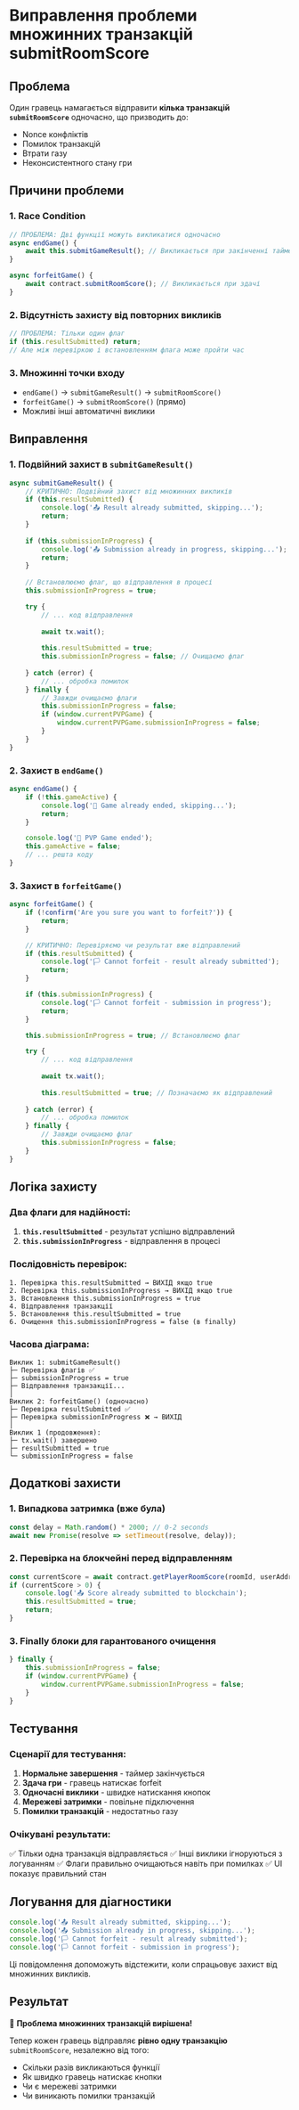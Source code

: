 # Виправлення проблеми множинних транзакцій submitRoomScore

## Проблема

Один гравець намагається відправити **кілька транзакцій `submitRoomScore`** одночасно, що призводить до:
- Nonce конфліктів
- Помилок транзакцій
- Втрати газу
- Неконсистентного стану гри

## Причини проблеми

### 1. Race Condition
```javascript
// ПРОБЛЕМА: Дві функції можуть викликатися одночасно
async endGame() {
    await this.submitGameResult(); // Викликається при закінченні таймера
}

async forfeitGame() {
    await contract.submitRoomScore(); // Викликається при здачі
}
```

### 2. Відсутність захисту від повторних викликів
```javascript
// ПРОБЛЕМА: Тільки один флаг
if (this.resultSubmitted) return;
// Але між перевіркою і встановленням флага може пройти час
```

### 3. Множинні точки входу
- `endGame()` → `submitGameResult()` → `submitRoomScore()`
- `forfeitGame()` → `submitRoomScore()` (прямо)
- Можливі інші автоматичні виклики

## Виправлення

### 1. Подвійний захист в `submitGameResult()`

```javascript
async submitGameResult() {
    // КРИТИЧНО: Подвійний захист від множинних викликів
    if (this.resultSubmitted) {
        console.log('📤 Result already submitted, skipping...');
        return;
    }
    
    if (this.submissionInProgress) {
        console.log('📤 Submission already in progress, skipping...');
        return;
    }
    
    // Встановлюємо флаг, що відправлення в процесі
    this.submissionInProgress = true;

    try {
        // ... код відправлення
        
        await tx.wait();
        
        this.resultSubmitted = true;
        this.submissionInProgress = false; // Очищаємо флаг
        
    } catch (error) {
        // ... обробка помилок
    } finally {
        // Завжди очищаємо флаги
        this.submissionInProgress = false;
        if (window.currentPVPGame) {
            window.currentPVPGame.submissionInProgress = false;
        }
    }
}
```

### 2. Захист в `endGame()`

```javascript
async endGame() {
    if (!this.gameActive) {
        console.log('🏁 Game already ended, skipping...');
        return;
    }

    console.log('🏁 PVP Game ended');
    this.gameActive = false;
    // ... решта коду
}
```

### 3. Захист в `forfeitGame()`

```javascript
async forfeitGame() {
    if (!confirm('Are you sure you want to forfeit?')) {
        return;
    }

    // КРИТИЧНО: Перевіряємо чи результат вже відправлений
    if (this.resultSubmitted) {
        console.log('🏳️ Cannot forfeit - result already submitted');
        return;
    }

    if (this.submissionInProgress) {
        console.log('🏳️ Cannot forfeit - submission in progress');
        return;
    }

    this.submissionInProgress = true; // Встановлюємо флаг

    try {
        // ... код відправлення
        
        await tx.wait();
        
        this.resultSubmitted = true; // Позначаємо як відправлений
        
    } catch (error) {
        // ... обробка помилок
    } finally {
        // Завжди очищаємо флаг
        this.submissionInProgress = false;
    }
}
```

## Логіка захисту

### Два флаги для надійності:
1. **`this.resultSubmitted`** - результат успішно відправлений
2. **`this.submissionInProgress`** - відправлення в процесі

### Послідовність перевірок:
```
1. Перевірка this.resultSubmitted → ВИХІД якщо true
2. Перевірка this.submissionInProgress → ВИХІД якщо true  
3. Встановлення this.submissionInProgress = true
4. Відправлення транзакції
5. Встановлення this.resultSubmitted = true
6. Очищення this.submissionInProgress = false (в finally)
```

### Часова діаграма:

```
Виклик 1: submitGameResult()
├─ Перевірка флагів ✅
├─ submissionInProgress = true
├─ Відправлення транзакції...
│
Виклик 2: forfeitGame() (одночасно)
├─ Перевірка resultSubmitted ✅
├─ Перевірка submissionInProgress ❌ → ВИХІД
│
Виклик 1 (продовження):
├─ tx.wait() завершено
├─ resultSubmitted = true
└─ submissionInProgress = false
```

## Додаткові захисти

### 1. Випадкова затримка (вже була)
```javascript
const delay = Math.random() * 2000; // 0-2 seconds
await new Promise(resolve => setTimeout(resolve, delay));
```

### 2. Перевірка на блокчейні перед відправленням
```javascript
const currentScore = await contract.getPlayerRoomScore(roomId, userAddress);
if (currentScore > 0) {
    console.log('📤 Score already submitted to blockchain');
    this.resultSubmitted = true;
    return;
}
```

### 3. Finally блоки для гарантованого очищення
```javascript
} finally {
    this.submissionInProgress = false;
    if (window.currentPVPGame) {
        window.currentPVPGame.submissionInProgress = false;
    }
}
```

## Тестування

### Сценарії для тестування:
1. **Нормальне завершення** - таймер закінчується
2. **Здача гри** - гравець натискає forfeit
3. **Одночасні виклики** - швидке натискання кнопок
4. **Мережеві затримки** - повільне підключення
5. **Помилки транзакцій** - недостатньо газу

### Очікувані результати:
✅ Тільки одна транзакція відправляється
✅ Інші виклики ігноруються з логуванням
✅ Флаги правильно очищаються навіть при помилках
✅ UI показує правильний стан

## Логування для діагностики

```javascript
console.log('📤 Result already submitted, skipping...');
console.log('📤 Submission already in progress, skipping...');
console.log('🏳️ Cannot forfeit - result already submitted');
console.log('🏳️ Cannot forfeit - submission in progress');
```

Ці повідомлення допоможуть відстежити, коли спрацьовує захист від множинних викликів.

## Результат

🎉 **Проблема множинних транзакцій вирішена!**

Тепер кожен гравець відправляє **рівно одну транзакцію** `submitRoomScore`, незалежно від того:
- Скільки разів викликаються функції
- Як швидко гравець натискає кнопки  
- Чи є мережеві затримки
- Чи виникають помилки транзакцій